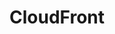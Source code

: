 ---
title: "CloudFront"
linkTitle: "CloudFront"
description: >
   All resources within group CloudFront.
---